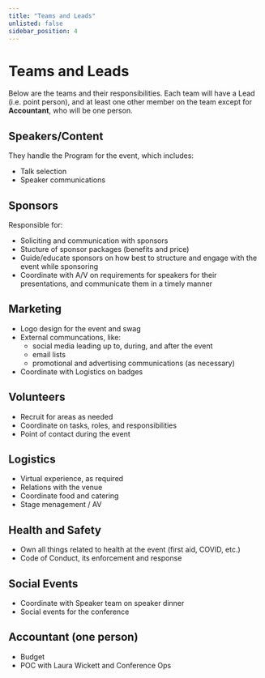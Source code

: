 ```yaml
---
title: "Teams and Leads"
unlisted: false
sidebar_position: 4
---
```


# Teams and Leads

Below are the teams and their responsibilities. Each team will have a Lead (i.e. point person), and at least one other member on the team except for **Accountant**, who will be one person.

## Speakers/Content

They handle the Program for the event, which includes:

- Talk selection
- Speaker communications

## Sponsors

Responsible for:

- Soliciting and communication with sponsors
- Stucture of sponsor packages (benefits and price)
- Guide/educate sponsors on how best to structure and engage with the event while sponsoring
- Coordinate with A/V on requirements for speakers for their presentations, and communicate them in a timely manner

## Marketing

- Logo design for the event and swag
- External communcations, like:
  - social media leading up to, during, and after the event
  - email lists
  - promotional and advertising communications (as necessary)
- Coordinate with Logistics on badges

## Volunteers

- Recruit for areas as needed
- Coordinate on tasks, roles, and responsibilities
- Point of contact during the event

## Logistics

- Virtual experience, as required
- Relations with the venue
- Coordinate food and catering
- Stage menagement / AV

## Health and Safety

- Own all things related to health at the event (first aid, COVID, etc.)
- Code of Conduct, its enforcement and response

## Social Events

- Coordinate with Speaker team on speaker dinner
- Social events for the conference

## Accountant (one person)

- Budget
- POC with Laura Wickett and Conference Ops